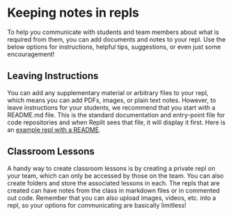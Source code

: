 # Keeping notes in repls

To help you communicate with students and team members about what is required from them, you can add documents and notes to your repl. Use the below options for instructions, helpful tips, suggestions, or even just some encouragement! 

## Leaving Instructions

You can add any supplementary material or arbitrary files to your repl, which means you can add PDFs, images, or plain text notes. However, to leave instructions for your students, we recommend that you start with a README.md file. This is the standard documentation and entry-point file for code repositories and when Replit sees that file, it will display it first. Here is an [example repl with a README](https://replit.com/@amasad/python-with-readme).

## Classroom Lessons

A handy way to create classroom lessons is by creating a private repl on your team, which can only be accessed by those on the team. You can also create folders and store the associated lessons in each. The repls that are created can have notes from the class in markdown files or in commented out code. Remember that you can also upload images, videos, etc. into a repl, so your options for communicating are basically limitless!
